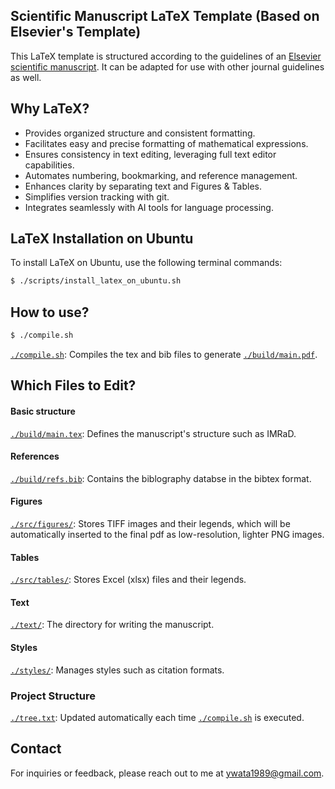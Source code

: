 ## Scientific Manuscript LaTeX Template (Based on Elsevier's Template)

This LaTeX template is structured according to the guidelines of an [Elsevier scientific manuscript](https://www.elsevier.com/researcher/author/policies-and-guidelines/latex-instructions). It can be adapted for use with other journal guidelines as well.


## Why LaTeX?
- Provides organized structure and consistent formatting.
- Facilitates easy and precise formatting of mathematical expressions.
- Ensures consistency in text editing, leveraging full text editor capabilities.
- Automates numbering, bookmarking, and reference management.
- Enhances clarity by separating text and Figures & Tables.
- Simplifies version tracking with git.
- Integrates seamlessly with AI tools for language processing.

## LaTeX Installation on Ubuntu

To install LaTeX on Ubuntu, use the following terminal commands:

```bash
$ ./scripts/install_latex_on_ubuntu.sh
```

## How to use?
```bash
$ ./compile.sh
```
[`./compile.sh`](https://github.com/ywatanabe1989/LaTeX-Scientific-Template/blob/main/compile.sh): Compiles the tex and bib files to generate [`./build/main.pdf`](https://github.com/ywatanabe1989/LaTeX-Scientific-Template/blob/main/build/main.pdf).

## Which Files to Edit?

#### Basic structure
[`./build/main.tex`](https://github.com/ywatanabe1989/LaTeX-Scientific-Template/blob/main/build/main.tex/): Defines the manuscript's structure such as IMRaD.

#### References
[`./build/refs.bib`](https://github.com/ywatanabe1989/LaTeX-Scientific-Template/blob/main/build/refs.bib/): Contains the biblography databse in the bibtex format.

#### Figures
[`./src/figures/`](https://github.com/ywatanabe1989/LaTeX-Scientific-Template/blob/main/src/figures//): Stores TIFF images and their legends, which will be automatically inserted to the final pdf as low-resolution, lighter PNG images.

#### Tables
[`./src/tables/`](https://github.com/ywatanabe1989/LaTeX-Scientific-Template/blob/main/src/tables/): Stores Excel (xlsx) files and their legends.

#### Text
[`./text/`](https://github.com/ywatanabe1989/LaTeX-Scientific-Template/blob/main/src/): The directory for writing the manuscript.

#### Styles
[`./styles/`](https://github.com/ywatanabe1989/LaTeX-Scientific-Template/blob/main/styles/): Manages styles such as citation formats.

### Project Structure
[`./tree.txt`](https://github.com/ywatanabe1989/LaTeX-Scientific-Template/blob/main/tree.txt): Updated automatically each time [`./compile.sh`](https://github.com/ywatanabe1989/LaTeX-Scientific-Template/blob/main/compile.sh) is executed.


## Contact

For inquiries or feedback, please reach out to me at ywata1989@gmail.com.
